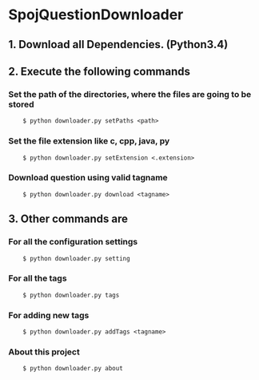 # SpojQuestionDownloader

## 1. Download all Dependencies. (Python3.4)
## 2. Execute the following commands
###    Set the path of the directories, where the files are going to be stored
        $ python downloader.py setPaths <path>
###    Set the file extension like c, cpp, java, py
        $ python downloader.py setExtension <.extension>
###    Download question using valid tagname
        $ python downloader.py download <tagname>
## 3. Other commands are
###    For all the configuration settings
        $ python downloader.py setting
###    For all the tags
        $ python downloader.py tags
###    For adding new tags
        $ python downloader.py addTags <tagname>
###    About this project
        $ python downloader.py about

